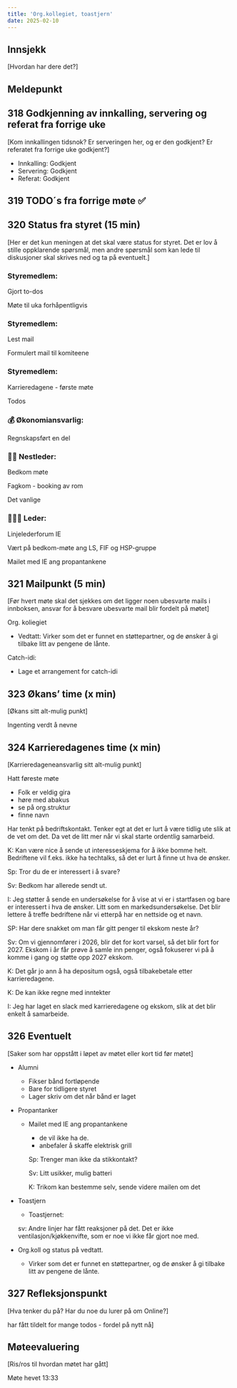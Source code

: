 ```yaml
---
title: 'Org.kollegiet, toastjern'
date: 2025-02-10
---
```


## Innsjekk

[Hvordan har dere det?]

## Meldepunkt

## 318 Godkjenning av innkalling, servering og referat fra forrige uke

[Kom innkallingen tidsnok? Er serveringen her, og er den godkjent? Er referatet fra forrige uke godkjent?]

- Innkalling: Godkjent
- Servering: Godkjent
- Referat: Godkjent

## 319 TODO´s fra forrige møte **✅**

## 320 Status fra styret (15 min)

[Her er det kun meningen at det skal være status for styret. Det er lov å stille oppklarende spørsmål, men andre spørsmål som kan lede til diskusjoner skal skrives ned og ta på eventuelt.]

### **Styremedlem:**

Gjort to-dos

Møte til uka forhåpentligvis

### **Styremedlem:**

Lest mail

Formulert mail til komiteene

### **Styremedlem**:

Karrieredagene - første møte

Todos

### **💰** Økonomiansvarlig:

Regnskapsført en del

### 👨🏼 Nestleder:

Bedkom møte

Fagkom - booking av rom

Det vanlige

### 🧔🏼‍♂️ Leder:

Linjelederforum IE

Vært på bedkom-møte ang LS, FIF og HSP-gruppe

Mailet med IE ang propantankene

## 321 Mailpunkt (5 min)

[Før hvert møte skal det sjekkes om det ligger noen ubesvarte mails i innboksen, ansvar for å besvare ubesvarte mail blir fordelt på møtet]

Org. koliegiet

- Vedtatt: Virker som det er funnet en støttepartner, og de ønsker å gi tilbake litt av pengene de lånte.

Catch-idi:

- Lage et arrangement for catch-idi

## 323 Økans’ time (x min)

[Økans sitt alt-mulig punkt]

Ingenting verdt å nevne

## 324 Karrieredagenes time (x min)

[Karrieredageneansvarlig sitt alt-mulig punkt]

Hatt føreste møte

- Folk er veldig gira
- høre med abakus
- se på org.struktur
- finne navn

Har tenkt på bedriftskontakt. Tenker egt at det er lurt å være tidlig ute slik at de vet om det. Da vet de litt mer når vi skal starte ordentlig samarbeid.

K: Kan være nice å sende ut interesseskjema for å ikke bomme helt. Bedriftene vil f.eks. ikke ha techtalks, så det er lurt å finne ut hva de ønsker.

Sp: Tror du de er interessert i å svare?

Sv: Bedkom har allerede sendt ut.

I: Jeg støtter å sende en undersøkelse for å vise at vi er i startfasen og bare er interessert i hva de ønsker. Litt som en markedsundersøkelse. Det blir lettere å treffe bedriftene når vi etterpå har en nettside og et navn.

SP: Har dere snakket om man får gitt penger til ekskom neste år?

Sv: Om vi gjennomfører i 2026, blir det for kort varsel, så det blir fort for 2027. Ekskom i år får prøve å samle inn penger, også fokuserer vi på å komme i gang og støtte opp 2027 ekskom.

K: Det går jo ann å ha depositum også, også tilbakebetale etter karrieredagene.

K: De kan ikke regne med inntekter

I: Jeg har laget en slack med karrieredagene og ekskom, slik at det blir enkelt å samarbeide.

## 326 Eventuelt

[Saker som har oppstått i løpet av møtet eller kort tid før møtet]

- Alumni
    - Fikser bånd fortløpende
    - Bare for tidligere styret
    - Lager skriv om det når bånd er laget
- Propantanker
    - Mailet med IE ang propantankene
        - de vil ikke ha de.
        - anbefaler å skaffe elektrisk grill

        Sp: Trenger man ikke da stikkontakt?

        Sv: Litt usikker, mulig batteri

        K: Trikom kan bestemme selv, sende videre mailen om det
- Toastjern
    - Toastjernet:

    sv: Andre linjer har fått reaksjoner på det. Det er ikke ventilasjon/kjøkkenvifte, som er noe vi ikke får gjort noe med.
- Org.koll og status på vedtatt.

    - Virker som det er funnet en støttepartner, og de ønsker å gi tilbake litt av pengene de lånte.

## 327 Refleksjonspunkt

[Hva tenker du på? Har du noe du lurer på om Online?]

 har fått tildelt for mange todos - fordel på nytt nå]

## Møteevaluering

[Ris/ros til hvordan møtet har gått]

Møte hevet 13:33
